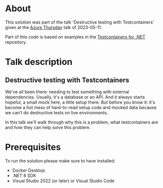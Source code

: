 # About

This solution was part of the talk 'Destructive testing with Testcontainers' given at the [Azure Thursday](https://www.meetup.com/azure-thursdays/events/293175626/) talk of 2023-05-11.

Part of this code is based on examples in the [Testcontainers for .NET](https://github.com/testcontainers/testcontainers-dotnet) repository.

# Talk description

## Destructive testing with Testcontainers

We've all been there: needing to test something with external dependencies. Usually, it's a database or an API.
And it always starts hopeful, a small mock here, a little setup there. But before you know it: it's become a hot mess of hard-to-read setup code and mocked data because we can’t do destructive tests on live environments.

In this talk we'll walk through why this is a problem, what testcontainers are and how they can help solve this problem.

# Prerequisites

To run the solution please make sure to have installed:
- Docker Desktop
- .NET 8 SDK
- Visual Studio 2022 (or later) or Visual Studio Code